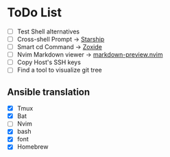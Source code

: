 # ToDo List

- [ ] Test Shell alternatives 
- [ ] Cross-shell Prompt -> [Starship](https://starship.rs/)
- [ ] Smart cd Command -> [Zoxide](https://github.com/ajeetdsouza/zoxide)
- [ ] Nvim Markdown viewer -> [markdown-preview.nvim](https://github.com/iamcco/markdown-preview.nvim)
- [ ] Copy Host's SSH keys
- [ ] Find a tool to visualize git tree

## Ansible translation

- [X] Tmux
- [X] Bat
- [ ] Nvim
- [X] bash
- [X] font
- [X] Homebrew